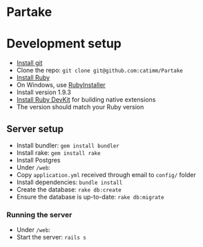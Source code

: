 Partake
=====

# Development setup

- [Install git](http://git-scm.com/downloads)
- Clone the repo: `git clone git@github.com:catimm/Partake`
- [Install Ruby](https://www.ruby-lang.org/en/downloads/)
 - On Windows, use [RubyInstaller](http://rubyinstaller.org/)
 - Install version 1.9.3
- [Install Ruby DevKit](https://github.com/oneclick/rubyinstaller/wiki/Development-Kit) for building native extensions
 - The version should match your Ruby version

## Server setup

- Install bundler: `gem install bundler`
- Install rake: `gem install rake`
- Install Postgres
- Under `/web`:
 - Copy `application.yml` received through email to `config/` folder
 - Install dependencies: `bundle install`
 - Create the database: `rake db:create`
 - Ensure the database is up-to-date: `rake db:migrate`

### Running the server

- Under `/web`:
 - Start the server: `rails s`


